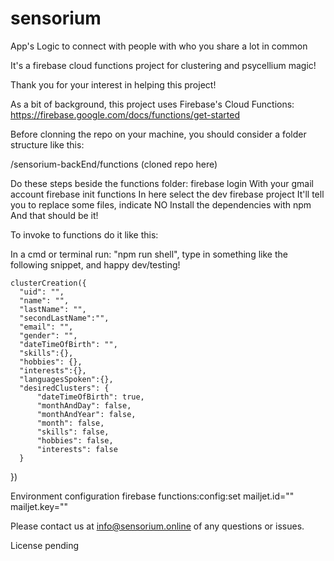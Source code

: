 # sensorium
App's Logic to connect with people with who you share a lot in common

It's a firebase cloud functions project for clustering and psycellium magic!

Thank you for your interest in helping this project!

As a bit of background, this project uses Firebase's Cloud Functions:
https://firebase.google.com/docs/functions/get-started

Before clonning the repo on your machine, you should consider a folder structure like this:

/sensorium-backEnd/functions (cloned repo here)

Do these steps beside the functions folder:
firebase login
    With your gmail account
firebase init functions
    In here select the dev firebase project
    It'll tell you to replace some files, indicate NO
    Install the dependencies with npm
    And that should be it!
	
To invoke to functions do it like this:

In a cmd or terminal run:
    "npm run shell", type in something like the following snippet, and happy dev/testing!
	
	clusterCreation({
      "uid": "",
	  "name": "",
	  "lastName": "",
	  "secondLastName":"",
	  "email": "",
	  "gender": "",
	  "dateTimeOfBirth": "",
	  "skills":{},
	  "hobbies": {},
	  "interests":{},
	  "languagesSpoken":{},
	  "desiredClusters": {
		  "dateTimeOfBirth": true,
		  "monthAndDay": false,
		  "monthAndYear": false,
		  "month": false,
		  "skills": false,
		  "hobbies": false,
		  "interests": false
	  }
})

Environment configuration
	firebase functions:config:set mailjet.id="" mailjet.key=""

Please contact us at info@sensorium.online of any questions or issues.

License pending